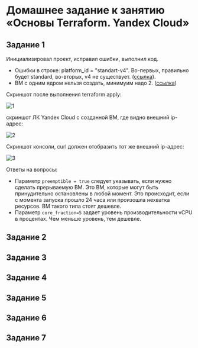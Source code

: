 # Домашнее задание к занятию «Основы Terraform. Yandex Cloud»

## Задание 1

Инициализировал проект, исправил ошибки, выполнил код.
+ Ошибки в строке: platform_id = "standart-v4". Во-первых, правильно будет standard, во-вторых, v4 не существует. ([ссылка](https://cloud.yandex.ru/docs/compute/concepts/vm-platforms)).
+ ВМ с одним ядром нельзя создать, минимуим надо 2. ([ссылка](https://cloud.yandex.ru/docs/compute/concepts/performance-levels))

Скриншот после выполнения terraform apply:

![1](https://github.com/user-attachments/assets/7354b509-9fb0-4570-b6ae-74684e55c246)

скриншот ЛК Yandex Cloud с созданной ВМ, где видно внешний ip-адрес:

![2](https://github.com/user-attachments/assets/5f4237bd-ade5-4c53-88af-d9ba2f9ed91f)

Скриншот консоли, curl должен отобразить тот же внешний ip-адрес:

![3](https://github.com/user-attachments/assets/06b98541-e0a9-478f-8b51-aa2b328d4e3b)

Ответы на вопросы:
+ Параметр `preemptible = true` следует указывать, если нужно сделать прерываемую ВМ. Это ВМ, которые могут быть принудительно остановлены в любой момент. Это происходит, если с момента запуска прошло 24 часа или произошла нехватка ресурсов. ВМ такого типа стоят дешевле.
+ Параметр `core_fraction=5` задает уровень производительности vCPU в процентах. Чем меньше уровень, тем дешевле.


## Задание 2


## Задание 3


## Задание 4


## Задание 5


## Задание 6


## Задание 7
